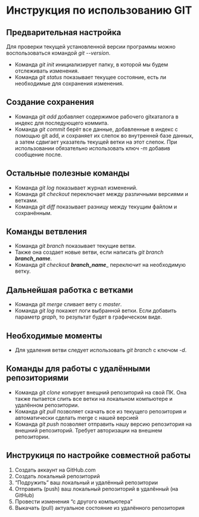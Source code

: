 # **Инструкция по использованию GIT**

## Предварительная настройка

Для проверки текущей установленной версии программы можно воспользоваться командой _git --version_. 

* Команда _git init_ инициализирует папку, в которой мы будем отслеживать изменения.
* Команда _git status_ показывает текущее состояние, есть ли необходимые для сохранения изменения.

## Создание сохранения

* Команда _git add_ добавляет  содержимое рабочего gitкаталога в индекс для последующего коммита.
* Команда _git commit_ берёт все данные, добавленные в индекс с помощью git add, и сохраняет их слепок во внутренней базе данных, а затем сдвигает указатель текущей ветки на этот слепок. При использовании обязательно использовать ключ _-m_ добавив сообщение после.

## Остальные полезные команды

* Команда *git log* показывает журнал изменений.
* Команда *git checkout* переключает между различными версиями и ветками.
* Команда *git diff* показывает разницу между текущим файлом и сохранённым.

## Команды ветвления

* Команда _git branch_ показывает текущие ветви.
* Также она создает новые ветви, если написать _git branch **branch_name**_.
* Команда _git checkout **branch_name**__ переключит на необходимую ветку.

## Дальнейшая работка с ветками

* Команда _git merge_ сливает вету с _master_.
* Команда _git log_ покажет логи выбранной ветки. Если добавить параметр _graph_, то результат будет в графическом виде.

## Необходимые моменты

* Для удаления ветви следует использовать _git branch_ с ключом _-d_. 

## Команды для работы с удалёнными репозиториями

* Команда _git clone_ копирует внещний репозиторий на свой ПК. Она также пытается слить все ветки на локальном компьютере и удалённом репозитории.
* Команда _git pull_ позволяет скачать все  из текущего репозитория и автоматически сделать merge с нашей версией
* Команда _git push_  позволяет отправить нашу версию репозитория на внешний репозиторий. Требует авторизации на внешнем репозитории.

## Инструкиця по настройке совместной работы

1. Создать аккаунт на GitHub.com
2. Создать локальный репозиторий
3. “Подружить” ваш локальный и удалённый репозитории
4. Отправить (push) ваш локальный репозиторий в удалённый (на GitHub)
5. Провести изменения “с другого компьютера”
6. Выкачать (pull) актуальное состояние из удалённого репозитория